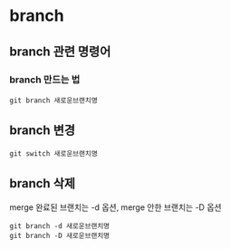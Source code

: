 # branch

## branch 관련 명령어

### branch 만드는 법
```Shell
git branch 새로운브랜치명
```

## branch 변경
```Shell
git switch 새로운브랜치명
```

## branch 삭제
merge 완료된 브랜치는 -d 옵션, 
merge 안한 브랜치는 -D 옵션
```Shell
git branch -d 새로운브랜치명
git branch -D 새로운브랜치명
```

